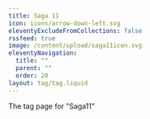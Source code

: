 ```yaml
---
title: Saga 11
icon: icons/arrow-down-left.svg
eleventyExcludeFromCollections: false
rssfeed: true
image: /content/upload/saga11icon.svg
eleventyNavigation:
  title: ""
  parent: ""
  order: 20
layout: tag/tag.liquid
---
```

T﻿he tag page for "Saga11"